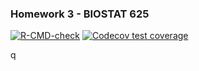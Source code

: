 ### Homework 3 - BIOSTAT 625

<!-- badges: start -->
[![R-CMD-check](https://github.com/KTB2110/bstat625LinReg/actions/workflows/R-CMD-check.yaml/badge.svg)](https://github.com/KTB2110/bstat625LinReg/actions/workflows/R-CMD-check.yaml)
[![Codecov test coverage](https://codecov.io/gh/KTB2110/bstat625LinReg/graph/badge.svg)](https://app.codecov.io/gh/KTB2110/bstat625LinReg)
<!-- badges: end -->

q

